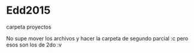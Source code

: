 # Edd2015
carpeta proyectos

No supe mover los archivos y hacer la carpeta de segundo parcial :c 
pero esos son los de 2do :v
